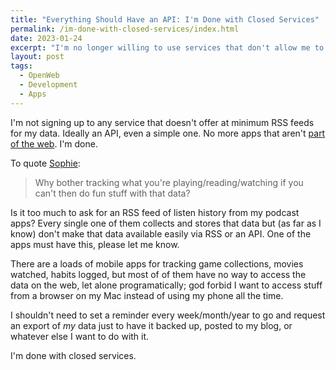 ```yaml
---
title: "Everything Should Have an API: I'm Done with Closed Services"
permalink: /im-done-with-closed-services/index.html
date: 2023-01-24
excerpt: "I'm no longer willing to use services that don't allow me to access my data via an API or RSS"
layout: post
tags:
  - OpenWeb
  - Development
  - Apps
---
```


I'm not signing up to any service that doesn't offer at minimum RSS feeds for my data. Ideally an API, even a simple one. No more apps that aren't [part of the web](https://www.jwz.org/blog/2022/11/psa-do-not-use-services-that-hate-the-internet/). I'm done.

To quote [Sophie](https://localghost.dev/blog/everything-should-have-an-api-adventures-in-trying-to-automate-stuff/):

> Why bother tracking what you're playing/reading/watching if you can't then do fun stuff with that data? 

Is it too much to ask for an RSS feed of listen history from my podcast apps? Every single one of them collects and stores that data but (as far as I know) don't make that data available easily via RSS or an API. One of the apps must have this, please let me know.

There are a loads of mobile apps for tracking game collections, movies watched, habits logged, but most of of them have no way to access the data on the web, let alone programatically; god forbid I want to access stuff from a browser on my Mac instead of using my phone all the time.

I shouldn't need to set a reminder every week/month/year to go and request an export of _my_ data just to have it backed up, posted to my blog, or whatever else I want to do with it.

I'm done with closed services.
